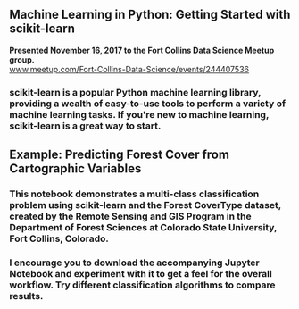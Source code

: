 ## Machine Learning in Python: Getting Started with scikit-learn  

**Presented November 16, 2017 to the Fort Collins Data Science Meetup group.**  
www.meetup.com/Fort-Collins-Data-Science/events/244407536  

### scikit-learn is a popular Python machine learning library, providing a wealth of easy-to-use tools to perform a variety of machine learning tasks. If you're new to machine learning, scikit-learn is a great way to start.  

## Example: Predicting Forest Cover from Cartographic Variables  

### This notebook demonstrates a multi-class classification problem using scikit-learn and the Forest CoverType dataset, created by the Remote Sensing and GIS Program in the Department of Forest Sciences at Colorado State University, Fort Collins, Colorado.  

### I encourage you to download the accompanying Jupyter Notebook and experiment with it to get a feel for the overall workflow.  Try different classification algorithms to compare results.  
